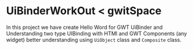# UiBinderWorkOut < gwitSpace

In this project we have create Hello Word for GWT UiBinder and Understanding two type UIBinding with HTMl and GWT Components (any widget)
better understanding using `UiObject` class and `Composite` class.
